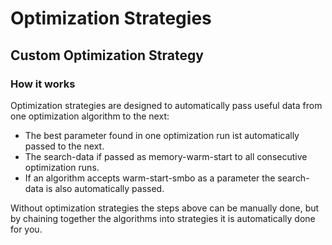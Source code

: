 # Optimization Strategies


## Custom Optimization Strategy


### How it works

Optimization strategies are designed to automatically pass useful data from one optimization algorithm to the next:

- The best parameter found in one optimization run ist automatically passed to the next. 
- The search-data if passed as memory-warm-start to all consecutive optimization runs.
- If an algorithm accepts warm-start-smbo as a parameter the search-data is also automatically passed.

Without optimization strategies the steps above can be manually done, but by chaining together the algorithms into strategies it is automatically done for you.


